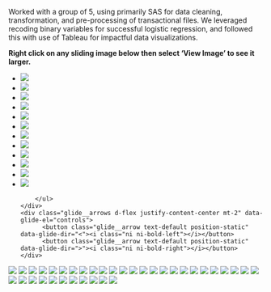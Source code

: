 Worked with a group of 5, using primarily SAS for data cleaning, transformation, and pre-processing of transactional files.  We leveraged recoding binary variables for successful logistic regression, and followed this with use of Tableau for impactful data visualizations.

**Right click on any sliding image below then select ‘View Image’ to see it larger.**
<section style="position:relative">
            <div class="blogGlide fullWidth">
    <div class="glide__track" data-glide-el="track">
        <ul class="glide__slides">
        <li class="glide__slide">
            <img src="../assets/img/theme/Final Project Workers Comp Presentation/Slide4.PNG">
        </li>
           <li class="glide__slide">
            <img src="../assets/img/theme/Final Project Workers Comp Presentation/Slide5.PNG">
        </li>
           <li class="glide__slide">
            <img src="../assets/img/theme/Final Project Workers Comp Presentation/Slide6.PNG">
         </li>
           <li class="glide__slide">
            <img src="../assets/img/theme/Final Project Workers Comp Presentation/Slide8.PNG">
        </li>
           <li class="glide__slide">
            <img src="../assets/img/theme/Final Project Workers Comp Presentation/Slide9.PNG">
        </li>
           <li class="glide__slide">
            <img src="../assets/img/theme/Final Project Workers Comp Presentation/Slide10.PNG">
        </li>
         <li class="glide__slide">
            <img src="../assets/img/theme/Final Project Workers Comp Presentation/Slide11.PNG">
        </li>
         <li class="glide__slide">
            <img src="../assets/img/theme/Final Project Workers Comp Presentation/Slide12.PNG">
        </li>
         <li class="glide__slide">
            <img src="../assets/img/theme/Final Project Workers Comp Presentation/Slide13.PNG">
        </li>
         <li class="glide__slide">
            <img src="../assets/img/theme/Final Project Workers Comp Presentation/Slide14.PNG">
        </li>
         <li class="glide__slide">
            <img src="../assets/img/theme/Final Project Workers Comp Presentation/Slide15.PNG">
        </li>
         <li class="glide__slide">
            <img src="../assets/img/theme/Final Project Workers Comp Presentation/Slide16.PNG">
        </li>
                  
        </ul>
    </div>
    <div class="glide__arrows d-flex justify-content-center mt-2" data-glide-el="controls">
          <button class="glide__arrow text-default position-static" data-glide-dir="<"><i class="ni ni-bold-left"></i></button>
          <button class="glide__arrow text-default position-static" data-glide-dir=">"><i class="ni ni-bold-right"></i></button>
    </div>
</div>      
              <img src="../assets/img/theme/Group Project Workers Compensation Data Analysis - Final_Page_02.png">
              <img src="../assets/img/theme/Group Project Workers Compensation Data Analysis - Final_Page_03.png">
              <img src="../assets/img/theme/Group Project Workers Compensation Data Analysis - Final_Page_04.png">
              <img src="../assets/img/theme/Group Project Workers Compensation Data Analysis - Final_Page_05.png">
              <img src="../assets/img/theme/Group Project Workers Compensation Data Analysis - Final_Page_06.png">
              <img src="../assets/img/theme/Group Project Workers Compensation Data Analysis - Final_Page_07.png">
              <img src="../assets/img/theme/Group Project Workers Compensation Data Analysis - Final_Page_08.png">
              <img src="../assets/img/theme/Group Project Workers Compensation Data Analysis - Final_Page_09.png">
               <img src="../assets/img/theme/Group Project Workers Compensation Data Analysis - Final_Page_10.png">         
              <img src="../assets/img/theme/Group Project Workers Compensation Data Analysis - Final_Page_11.png">
              <img src="../assets/img/theme/Group Project Workers Compensation Data Analysis - Final_Page_12.png">
              <img src="../assets/img/theme/Group Project Workers Compensation Data Analysis - Final_Page_13.png">
              <img src="../assets/img/theme/Group Project Workers Compensation Data Analysis - Final_Page_14.png">
              <img src="../assets/img/theme/Group Project Workers Compensation Data Analysis - Final_Page_15.png">
              <img src="../assets/img/theme/Group Project Workers Compensation Data Analysis - Final_Page_16.png">
              <img src="../assets/img/theme/Group Project Workers Compensation Data Analysis - Final_Page_17.png">
              <img src="../assets/img/theme/Group Project Workers Compensation Data Analysis - Final_Page_18.png">
               <img src="../assets/img/theme/Group Project Workers Compensation Data Analysis - Final_Page_19.png">         
              <img src="../assets/img/theme/Group Project Workers Compensation Data Analysis - Final_Page_20.png">
              <img src="../assets/img/theme/Group Project Workers Compensation Data Analysis - Final_Page_21.png">
              <img src="../assets/img/theme/Group Project Workers Compensation Data Analysis - Final_Page_22.png">
              <img src="../assets/img/theme/Group Project Workers Compensation Data Analysis - Final_Page_23.png">
              <img src="../assets/img/theme/Group Project Workers Compensation Data Analysis - Final_Page_24.png">
              <img src="../assets/img/theme/Group Project Workers Compensation Data Analysis - Final_Page_25.png">
              <img src="../assets/img/theme/Group Project Workers Compensation Data Analysis - Final_Page_26.png">
              <img src="../assets/img/theme/Group Project Workers Compensation Data Analysis - Final_Page_27.png">
              <img src="../assets/img/theme/Group Project Workers Compensation Data Analysis - Final_Page_28.png">
              <img src="../assets/img/theme/Group Project Workers Compensation Data Analysis - Final_Page_29.png">
               <img src="../assets/img/theme/Group Project Workers Compensation Data Analysis - Final_Page_30.png">         
              <img src="../assets/img/theme/Group Project Workers Compensation Data Analysis - Final_Page_31.png">
              <img src="../assets/img/theme/Group Project Workers Compensation Data Analysis - Final_Page_32.png">
              <img src="../assets/img/theme/Group Project Workers Compensation Data Analysis - Final_Page_33.png">
              <img src="../assets/img/theme/Group Project Workers Compensation Data Analysis - Final_Page_34.png">
              <img src="../assets/img/theme/Group Project Workers Compensation Data Analysis - Final_Page_35.png">
              <img src="../assets/img/theme/Group Project Workers Compensation Data Analysis - Final_Page_36.png">
              <img src="../assets/img/theme/Group Project Workers Compensation Data Analysis - Final_Page_37.png">
                         
              
              
              
              
              
</section>
